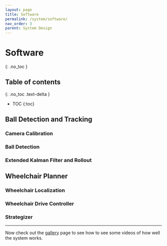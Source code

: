 ```yaml
---
layout: page
title: Software
permalink: /system/software/
nav_order: 3
parent: System Design
---
```

# Software
{: .no_toc }

## Table of contents
{: .no_toc .text-delta }
- TOC
{:toc}

## Ball Detection and Tracking
### Camera Calibration
### Ball Detection
### Extended Kalman Filter and Rollout

## Wheelchair Planner
### Wheelchair Localization
### Wheelchair Drive Controller
### Strategizer

---

Now check out the [gallery](https://core-robotics-lab.github.io/Wheelchair-Tennis-Robot/gallery/) page to see how to see some videos of how well the system works. 